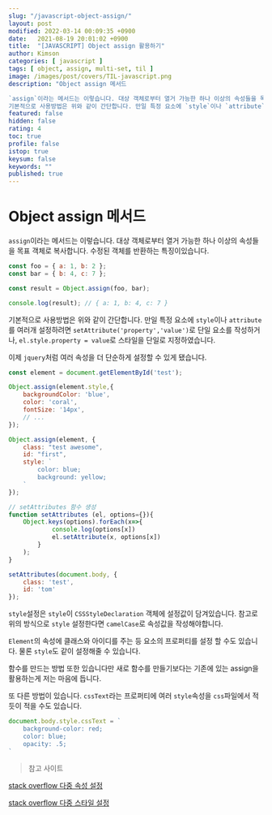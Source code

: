 ```yaml
---
slug: "/javascript-object-assign/"
layout: post
modified: 2022-03-14 00:09:35 +0900
date:   2021-08-19 20:01:02 +0900
title:  "[JAVASCRIPT] Object assign 활용하기"
author: Kimson
categories: [ javascript ]
tags: [ object, assign, multi-set, til ]
image: /images/post/covers/TIL-javascript.png
description: "Object assign 메서드

`assign`이라는 메서드는 이렇습니다. 대상 객체로부터 열거 가능한 하나 이상의 속성들을 목표 객체로 복사합니다. 수정된 객체를 반환하는 특징이있습니다.
기본적으로 사용방법은 위와 같이 간단합니다. 만일 특정 요소에 `style`이나 `attribute`를 여러개 설정하려면 `setAttribute('property','value')`로 단일 요소를 작성하거나, `el.style.property = value`로 스타일을 단일로 지정하였습니다."
featured: false
hidden: false
rating: 4
toc: true
profile: false
istop: true
keysum: false
keywords: ""
published: true
---
```


# Object assign 메서드

`assign`이라는 메서드는 이렇습니다. 대상 객체로부터 열거 가능한 하나 이상의 속성들을 목표 객체로 복사합니다. 수정된 객체를 반환하는 특징이있습니다.

```javascript
const foo = { a: 1, b: 2 };
const bar = { b: 4, c: 7 };

const result = Object.assign(foo, bar);

console.log(result); // { a: 1, b: 4, c: 7 }
```

기본적으로 사용방법은 위와 같이 간단합니다. 만일 특정 요소에 `style`이나 `attribute`를 여러개 설정하려면 `setAttribute('property','value')`로 단일 요소를 작성하거나, `el.style.property = value`로 스타일을 단일로 지정하였습니다.

이제 `jquery`처럼 여러 속성을 더 단순하게 설정할 수 있게 됐습니다. 

```javascript
const element = document.getElementById('test');

Object.assign(element.style,{
    backgroundColor: 'blue',
    color: 'coral',
    fontSize: '14px',
    // ...
});

Object.assign(element, {
    class: "test awesome",
    id: "first",
    style: `
        color: blue;
        background: yellow;
    `
});

// setAttributes 함수 생성
function setAttributes (el, options={}){
    Object.keys(options).forEach(x=>{
            console.log(options[x])
            el.setAttribute(x, options[x])
        }
    );
}

setAttributes(document.body, {
    class: 'test',
    id: 'tom'
});
```

`style`설정은 `style`이 `CSSStyleDeclaration` 객체에 설정값이 담겨있습니다. 참고로 위의 방식으로 `style` 설정한다면 `camelCase`로 속성값을 작성해야합니다.

`Element`의 속성에 클래스와 아이디를 주는 등 요소의 프로퍼티를 설정 할 수도 있습니다. 물론 `style`도 같이 설정해줄 수 있습니다.

함수를 만드는 방법 또한 있습니다만 새로 함수를 만들기보다는 기존에 있는 assign을 활용하는게 저는 마음에 듭니다.

또 다른 방법이 있습니다. `cssText`라는 프로퍼티에 여러 `style`속성을 `css`파일에서 적듯이 적을 수도 있습니다.

```javascript
document.body.style.cssText = `
    background-color: red;
    color: blue;
    opacity: .5;
`
```

> 참고 사이트

[stack overflow 다중 속성 설정](https://stackoverflow.com/questions/12274748/setting-multiple-attributes-for-an-element-at-once-with-javascript)

[stack overflow 다중 스타일 설정](https://stackoverflow.com/questions/3968593/how-can-i-set-multiple-css-styles-in-javascript)